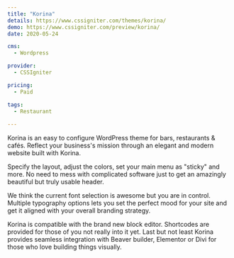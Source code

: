 ```yaml
---
title: "Korina"
details: https://www.cssigniter.com/themes/korina/
demo: https://www.cssigniter.com/preview/korina/
date: 2020-05-24

cms: 
  - Wordpress

provider: 
  - CSSIgniter

pricing:
  - Paid

tags:
  - Restaurant
  
---
```


Korina is an easy to configure WordPress theme for bars, restaurants & cafés. Reflect your business's mission through an elegant and modern website built with Korina.

Specify the layout, adjust the colors, set your main menu as "sticky" and more. No need to mess with complicated software just to get an amazingly beautiful but truly usable header.

We think the current font selection is awesome but you are in control. Multiple typography options lets you set the perfect mood for your site and get it aligned with your overall branding strategy.

Korina is compatible with the brand new block editor. Shortcodes are provided for those of you not really into it yet. Last but not least Korina provides seamless integration with Beaver builder, Elementor or Divi for those who love building things visually.
